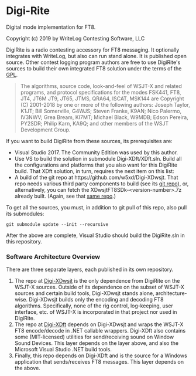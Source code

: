 # Digi-Rite
Digital mode implementation for FT8.

Copyright (c) 2019 by WriteLog Contesting Software, LLC

DigiRite is a radio contesting accessory for FT8 messaging. It optionally integrates with WriteLog, but also can run stand alone. It is published open source. Other contest logging program authors are free to use DigiRite's sources to build their own integrated FT8 solution under the terms of the <a href='COPYING'>GPL</a>.

<blockquote>
The algorithms, source code, look-and-feel of WSJT-X and related programs, and protocol specifications for the modes FSK441, FT8, JT4, JT6M JT9, JT65, JTMS, QRA64, ISCAT, MSK144 are Copyright (C) 2001-2018 by one or more of the following authors: Joseph Taylor, K1JT; Bill Somerville, G4WJS; Steven Franke, K9AN; Nico Palermo, IV3NWV; Grea Bream, KI7MT; Michael Black, W9MDB; Edson Pereira, PY2SDR; Philip Karn, KA9Q; and other members of the WSJT Development Group.
</blockquote> 

If you want to build DigiRite from these sources, its prerequisites are:
<ul>
<li>Visual Studio 2017. The Community Edition was used by this author.
<li>Use VS to build the solution in submodule Digi-XDft/XDft.sln. Build all the configurations and platforms that you also want for this DigiRite build. That XDft solution, in turn, requires the next item on this list:
<li>A build of the git repo at https://github.com/w5xd/Digi-XDwsjt. 
  That repo needs various third party components to build (see its <a href='https://github.com/w5xd/Digi-XDwsjt'>git repo</a>), or, alternatively,
  you can fetch the XDwsjtFT8SDk-&lt;version-number&gt;.7z already built. (Again, see that <a href='https://github.com/w5xd/Digi-XDwsjt'>same repo</a>.)
</ul>
To get all the sources, you must, in addition to git pull of this repo, also pull
its submodules:
<p><code>git submodule update --init --recursive</code></p>

After the above are complete, Visual Studio should build the DigiRite.sln in this repository.

<h3>Software Architecture Overview</h3>
There are three separate layers, each published in its own repository.
<ol>
<li>The repo at <a href='https://github.com/w5xd/Digi-XDwsjt'>Digi-XDwsjt</a> is the only dependence from DigiRite on the WSJT-X sources. Outside of its dependence on the subset of WSJT-X sources and certain build tools, Digi-XDwsjt stands alone, architecture-wise. Digi-XDwsjt builds only the encoding and decoding FT8 algorithms. Specifically, none of the rig control, log-keeping, user interface, etc. of WSJT-X is incorporated in that project nor used in DigiRite. </li>
<li>The repo at <a href='https://github.com/w5xd/Digi-XDft'>Digi-XDft</a> depends on Digi-XDwsjt and wraps the WSJT-X FT8 encode/decode in .NET callable wrappers. Digi-XDft also contains some (MIT-licensed) utilities for send/receiving sound on Window Sound Devices. This layer depends on the layer above, and also the Microsoft Visual Studio .NET build tools.</li>
<li>Finally, this repo depends on Digi-XDft and is the source for a Windows application that sends/receives FT8 messages. This layer depends on the above.</li>
</ol>

